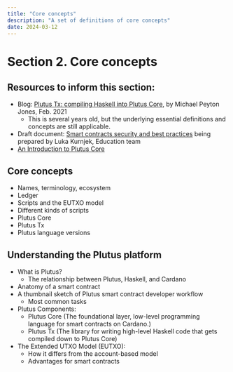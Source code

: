 ```yaml
---
title: "Core concepts"
description: "A set of definitions of core concepts"
date: 2024-03-12
---
```


# Section 2. Core concepts

## Resources to inform this section: 
- Blog: [Plutus Tx: compiling Haskell into Plutus Core](https://iohk.io/en/blog/posts/2021/02/02/plutus-tx-compiling-haskell-into-plutus-core/), by Michael Peyton Jones, Feb. 2021
   - This is several years old, but the underlying essential definitions and concepts are still applicable. 
- Draft document: [Smart contracts security and best practices](https://docs.google.com/document/d/1CrWYmG-I-Z2KeB06pPM9TqvjpSgpgt8e4ipLY9vJDKE/edit?usp=sharing) being prepared by Luka Kurnjek, Education team
- [An Introduction to Plutus Core](https://blog.hachi.one/post/an-introduction-to-plutus-core/)

## Core concepts
- Names, terminology, ecosystem
- Ledger
- Scripts and the EUTXO model
- Different kinds of scripts
- Plutus Core
- Plutus Tx
- Plutus language versions

## Understanding the Plutus platform
- What is Plutus?
	- The relationship between Plutus, Haskell, and Cardano
- Anatomy of a smart contract
- A thumbnail sketch of Plutus smart contract developer workflow
   - Most common tasks
- Plutus Components:
	- Plutus Core (The foundational layer, low-level programming language for smart contracts on Cardano.)
	- Plutus Tx (The library for writing high-level Haskell code that gets compiled down to Plutus Core)
- The Extended UTXO Model (EUTXO):
	- How it differs from the account-based model
	- Advantages for smart contracts
